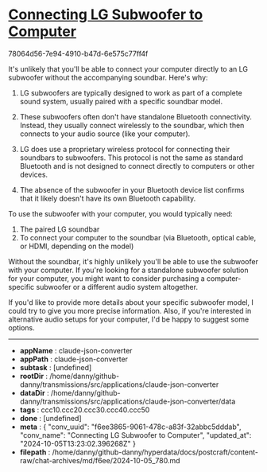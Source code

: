 # [Connecting LG Subwoofer to Computer](https://claude.ai/chat/f6ee3865-9061-478c-a83f-32abbc5dddab)

78064d56-7e94-4910-b47d-6e575c77ff4f

 It's unlikely that you'll be able to connect your computer directly to an LG subwoofer without the accompanying soundbar. Here's why:

1. LG subwoofers are typically designed to work as part of a complete sound system, usually paired with a specific soundbar model.

2. These subwoofers often don't have standalone Bluetooth connectivity. Instead, they usually connect wirelessly to the soundbar, which then connects to your audio source (like your computer).

3. LG does use a proprietary wireless protocol for connecting their soundbars to subwoofers. This protocol is not the same as standard Bluetooth and is not designed to connect directly to computers or other devices.

4. The absence of the subwoofer in your Bluetooth device list confirms that it likely doesn't have its own Bluetooth capability.

To use the subwoofer with your computer, you would typically need:

1. The paired LG soundbar
2. To connect your computer to the soundbar (via Bluetooth, optical cable, or HDMI, depending on the model)

Without the soundbar, it's highly unlikely you'll be able to use the subwoofer with your computer. If you're looking for a standalone subwoofer solution for your computer, you might want to consider purchasing a computer-specific subwoofer or a different audio system altogether.

If you'd like to provide more details about your specific subwoofer model, I could try to give you more precise information. Also, if you're interested in alternative audio setups for your computer, I'd be happy to suggest some options.

---

* **appName** : claude-json-converter
* **appPath** : claude-json-converter
* **subtask** : [undefined]
* **rootDir** : /home/danny/github-danny/transmissions/src/applications/claude-json-converter
* **dataDir** : /home/danny/github-danny/transmissions/src/applications/claude-json-converter/data
* **tags** : ccc10.ccc20.ccc30.ccc40.ccc50
* **done** : [undefined]
* **meta** : {
  "conv_uuid": "f6ee3865-9061-478c-a83f-32abbc5dddab",
  "conv_name": "Connecting LG Subwoofer to Computer",
  "updated_at": "2024-10-05T13:23:02.396268Z"
}
* **filepath** : /home/danny/github-danny/hyperdata/docs/postcraft/content-raw/chat-archives/md/f6ee/2024-10-05_780.md